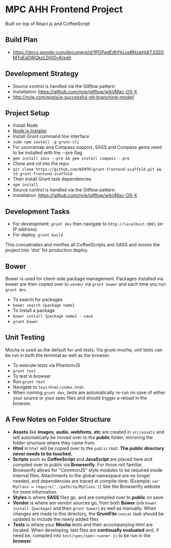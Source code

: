 MPC AHH Frontend Project
================================================================

Built on top of React.js and CoffeeScript


Build Plan
-----------
- https://docs.google.com/document/d/1PDPadEdhYkLveBNzajHdiT33ZOMToEaDWQkzLDj0Oy8/edit


Development Strategy
--------------------
- Source control is handled via the Gitflow pattern:
 - Installation: https://github.com/nvie/gitflow/wiki/Mac-OS-X
 - http://nvie.com/posts/a-successful-git-branching-model/


Project Setup
-------------
- Install Node
 - [Node.js Installer](http://nodejs.org/)
- Install Grunt command line interface
 - `sudo npm install -g grunt-cli`
- For sourcemap and Compass support, SASS and Compass gems need to be installed with the --pre flag
 - `gem install sass --pre && gem install compass --pre`
- Clone and cd into the repo
 - `git clone https://github.com/WINTR/grunt-frontend-scaffold.git && cd grunt-frontend-scaffold`
- Then install Grunt task dependencies
 - `npm install`
- Source control is handled via the Gitflow pattern:
 - Installation: https://github.com/nvie/gitflow/wiki/Mac-OS-X


Development Tasks
-----------------

- For development: `grunt dev` then navigate to `http://localhost:3001` (or IP address).
- For deploy: `grunt build`

This concatinates and minifies all CoffeeScripts and SASS and moves the project into 'dist' for production deploy.


Bower
-----
Bower is used for client-side package management.  Packages installed via bower are then copied over to `vendor` via `grunt bower` and each time you run `grunt dev`.

- To search for packages
 - `bower search {package name}`
- To install a package
 - `bower install {package name} --save`
 - `grunt bower`


Unit Testing
------------
Mocha is used as the default for unit tests.  Via grunt-mocha, unit tests can be run in both the terminal as well as the browser.

- To execute tests via PhantomJS
 - `grunt test`
- To test in browser
 - Run `grunt test`
 - Navigate to `test/html/index.html`
- When running `grunt dev`, tests are automatically re-run on save of either your source or your spec files and should trigger a reload in the browser.


A Few Notes on Folder Structure
-------------------------------

- **Assets** like **images**, **audio**, **webfonts**, **etc** are created in `src/assets` and will automatically be moved over to the **public** folder, mirroring the folder structure where they came from.
- **Html** in `html` will be copied over to the `public` root.  **The public directory never needs to be touched.**
- **Scripts** such as **CoffeeScript** and **JavaScript** are placed here and compiled over to public via **Browserify**.  For those not familiar, Browserify allows for "CommonJS" style modules to be required inside internal files.  Attachments to the global namespace are no longer needed, and dependencies are traced at compile-time. (Example:  `var MyClass = require('./path/to/MyClass')`)  See the Browserify website for more information.
- **Styles** is where **SASS** files go, and are compiled over to **public** on save.
- **Vendor** is where are vendor sources go, from both **Bower** (via `bower install {package}` and then `grunt bower`) as well as manually.  When changes are made to this directory, the **GruntFile** `concat` task should be updated to include the newly added files
- **Tests** is where your **Mocha** tests and their accompanying html are located.  When developing, test files are **continually evaluated** and, if need be, compiled into `test/spec/spec-runner.js` to be run in the **browser**.
